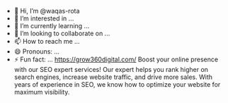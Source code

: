 - 👋 Hi, I’m @waqas-rota
- 👀 I’m interested in ...
- 🌱 I’m currently learning ...
- 💞️ I’m looking to collaborate on ...
- 📫 How to reach me ...  
- 😄 Pronouns: ...
- ⚡ Fun fact: ...
https://grow360digital.com/ Boost your online presence with our SEO expert services! Our expert helps you rank higher on search engines, increase website traffic, and drive more sales. With years of experience in SEO, we know how to optimize your website for maximum visibility.
<!---
waqas-rota/waqas-rota is a ✨ special ✨ repository because its `README.md` (this file) appears on your GitHub profile.
You can click the Preview link to take a look at your changes.
--->
